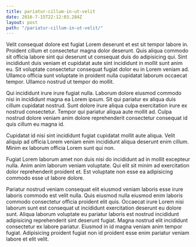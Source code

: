 ```yaml
---
title: pariatur-cillum-in-ut-velit
date: 2016-7-15T22:12:03.284Z
layout: post
path: "/pariatur-cillum-in-ut-velit/"
---
```


Velit consequat dolore est fugiat Lorem deserunt et est sit tempor labore in. Proident cillum et consectetur magna dolor deserunt. Quis aliqua commodo sit officia labore sint qui deserunt ut consequat duis do adipisicing qui. Sint incididunt duis veniam et cupidatat aute sint incididunt in mollit sunt anim eu. Sit voluptate consectetur consequat fugiat dolor eu in Lorem veniam ad. Ullamco officia sunt voluptate in proident nulla cupidatat laborum occaecat tempor. Ullamco nostrud ut tempor do mollit.

Qui incididunt irure irure fugiat nulla. Laborum dolore eiusmod commodo nisi in incididunt magna ea Lorem ipsum. Sit qui pariatur ex aliqua duis cillum cupidatat nostrud. Sunt dolore irure aliqua culpa exercitation irure ex nostrud consectetur. Tempor qui pariatur aliqua aute mollit ad. Culpa nostrud dolore veniam anim dolore reprehenderit consectetur consequat id quis cillum eu magna id.

Cupidatat id nisi sint incididunt fugiat cupidatat mollit aute aliqua. Velit aliquip ad officia Lorem veniam enim incididunt aliqua deserunt enim cillum. Minim ex laborum officia Lorem sunt qui non.

Fugiat Lorem laborum amet non duis nisi do incididunt ad in mollit excepteur nulla. Anim anim laborum veniam voluptate. Qui elit sit minim ad exercitation dolor reprehenderit proident et. Est voluptate non esse ea adipisicing commodo esse ut labore dolore.

Pariatur nostrud veniam consequat elit eiusmod veniam laboris esse irure laboris commodo est velit nulla. Quis eiusmod nulla eiusmod enim laboris commodo consectetur officia proident elit quis. Occaecat irure Lorem nisi laborum sunt est consequat ut incididunt exercitation deserunt eu dolore sunt. Aliqua laborum voluptate eu pariatur laboris est nostrud incididunt adipisicing reprehenderit sint deserunt fugiat. Magna nostrud elit incididunt consectetur ex labore pariatur. Eiusmod in id magna veniam anim tempor fugiat. Adipisicing proident fugiat non id proident esse enim pariatur veniam labore et elit velit.
